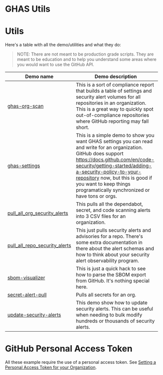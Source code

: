 # GHAS Utils

# Utils

Here's a table with all the demo/utilities and what they do:

> NOTE: There are not meant to be production grade scripts. They are meant to be education and to help you understand some areas where you would want to use the GitHub API. 

| Demo name | Demo description |
|-----------|-----------------|
|  [ghas-org-scan](./ghas-org-scan/)         |   This is a sort of compliance report that builds a table of settings and security alert volumes for all repositories in an organization. This is a great way to quickly spot out-of-compliance repositories where GitHub reporting may fall short.             |
|  [ghas-settings](./ghas-settings/)         |      This is a simple demo to show you want GHAS settings you can read and write for an organization. GitHub does support https://docs.github.com/en/code-security/getting-started/adding-a-security-policy-to-your-repository now, but this is good if you want to keep things programatically synchronized or have tons or orgs.           |
|  [pull_all_org_security_alerts](./pull_all_org_security_alerts/)         |     This pulls all the dependabot, secret, and code scanning alerts into 3 CSV files for an organization.            |
|  [pull_all_repo_security_alerts](./pull_all_repo_security_alerts/)         |     This just pulls security alerts and advisories for a repo. There's some extra documentation in there about the alert schemas and how to think about your security alert observability program.            |
|  [sbom-visualizer](./sbom-visualizer/)         |      This is just a quick hack to see how to parse the SBOM export from GitHub. It's nothing special here.           |
|  [secret-alert-pull](./secret-alert-pull/)         |      Pulls all secrets for an org.           |
|  [update-security-alerts](./update-security-alerts/)         |    This demo show how to update security alerts. This can be useful when needing to bulk modify hundreds or thousands of security alerts.             |


# GitHub Personal Access Token

All these example require the use of a personal access token. See [Setting a Personal Access Token for your Organization](https://docs.github.com/en/organizations/managing-programmatic-access-to-your-organization/setting-a-personal-access-token-policy-for-your-organization).

